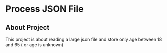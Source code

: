 # Process JSON File

## About Project

This project is about reading a large json file and store only age between 18 and 65 ( or age is unknown)